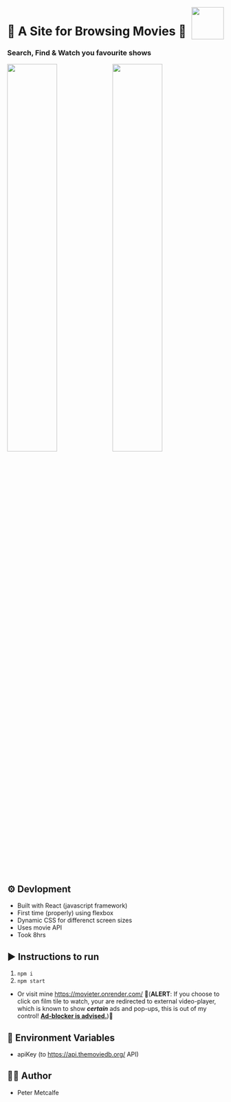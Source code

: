 <img align='right' src="https://user-images.githubusercontent.com/104497542/218848103-3fec2b14-3317-4b4c-8e9d-1856d3632d63.png" height=75px/>
<h1 align='left'>🍿 A Site for Browsing Movies 🍿</h1>
<h3 align='left'>Search, Find & Watch you favourite shows</h3>




<img align="left" width=48% src="https://user-images.githubusercontent.com/104497542/218850239-b94f9faf-292c-428d-b3eb-96749471a958.png"/>
<img align="center" width=48% src="https://user-images.githubusercontent.com/104497542/218850253-8d4a694b-f112-45b2-9ca9-9df552ff18b0.png"/>


## ⚙️ Devlopment
- Built with React (javascript framework)
- First time (properly) using flexbox
- Dynamic CSS for differenct screen sizes
- Uses movie API
- Took 8hrs

## ▶️ Instructions to run
1. `npm i`
2. `npm start`
- Or visit mine https://movieter.onrender.com/ 🛑(**ALERT**: If you choose to click on film tile to watch, your are redirected to external video-player, which is known to show ***certain*** ads and pop-ups, this is out of my control! **<ins>Ad-blocker is advised.</ins>**)🛑

## 🔑 Environment Variables
- apiKey (to https://api.themoviedb.org/ API)

## 👨‍💻 Author
- Peter Metcalfe
